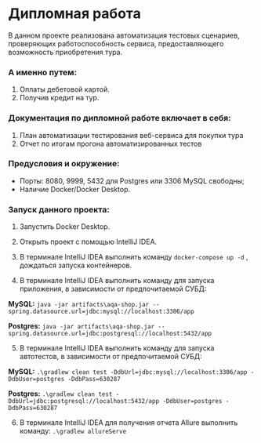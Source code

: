 
# Дипломная работа

В данном проекте реализована автоматизация тестовых сценариев, проверяющих работоспособность сервиса, предоставляющего возможность приобретения тура.

### А именно путем:

1. Оплаты дебетовой картой.
2. Получив кредит на тур.

### Документация по дипломной работе включает в себя:

1. План автоматизации тестирования веб-сервиса для покупки тура
2. Отчет по итогам прогона автоматизированных тестов


### Предусловия и окружение:

* Порты: 8080, 9999, 5432 для Postgres или 3306 MySQL свободны;
* Наличие Docker/Docker Desktop.

### Запуск данного проекта:

1. Запустить Docker Desktop.

2. Открыть проект с помощью IntelliJ IDEA.

3. В терминале IntelliJ IDEA выполнить команду ```docker-compose up -d``` , дождаться запуска контейнеров.

4. В терминале IntelliJ IDEA выполнить команду для запуска приложения, в зависимости от предпочитаемой СУБД:

**MySQL:** ```java -jar artifacts\aqa-shop.jar --spring.datasource.url=jdbc:mysql://localhost:3306/app```

**Postgres:** ```java -jar artifacts\aqa-shop.jar --spring.datasource.url=jdbc:postgresql://localhost:5432/app ```

5. В терминале IntelliJ IDEA выполнить команду для запуска автотестов, в зависимости от предпочитаемой СУБД:

**MySQL:** ```.\gradlew clean test -DdbUrl=jdbc:mysql://localhost:3306/app -DdbUser=postgres -DdbPass=630287```

**Postgres:** ```.\gradlew clean test -DdbUrl=jdbc:postgresql://localhost:5432/app -DdbUser=postgres -DdbPass=630287```


6. В терминале IntelliJ IDEA для получения отчета Allure выполнить команду: ```.\gradlew allureServe```